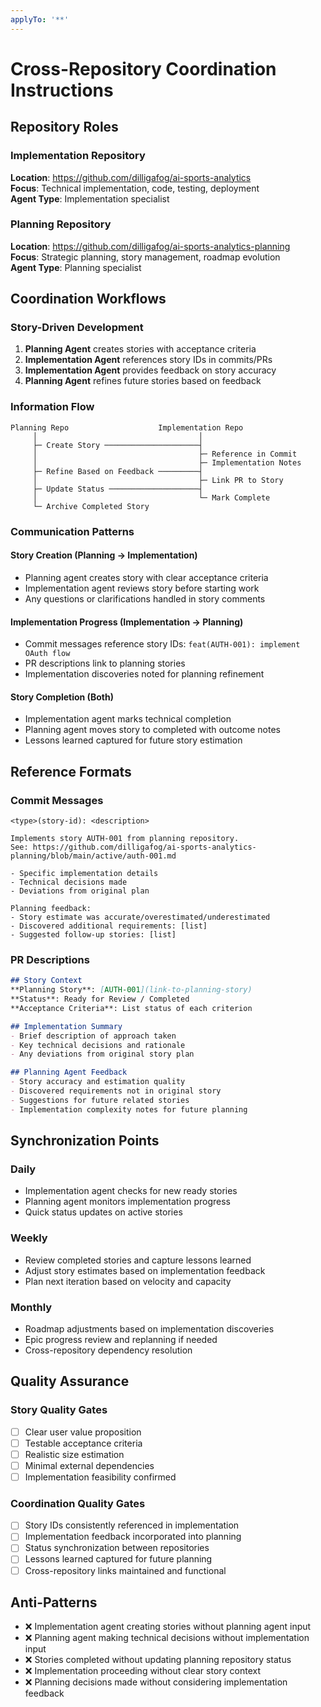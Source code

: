 ```yaml
---
applyTo: '**'
---
```


# Cross-Repository Coordination Instructions

## Repository Roles

### Implementation Repository
**Location**: https://github.com/dilligafog/ai-sports-analytics  
**Focus**: Technical implementation, code, testing, deployment  
**Agent Type**: Implementation specialist

### Planning Repository  
**Location**: https://github.com/dilligafog/ai-sports-analytics-planning  
**Focus**: Strategic planning, story management, roadmap evolution  
**Agent Type**: Planning specialist

## Coordination Workflows

### Story-Driven Development
1. **Planning Agent** creates stories with acceptance criteria
2. **Implementation Agent** references story IDs in commits/PRs
3. **Implementation Agent** provides feedback on story accuracy
4. **Planning Agent** refines future stories based on feedback

### Information Flow
```
Planning Repo                    Implementation Repo
     │                                    │
     ├─ Create Story ─────────────────────┤
     │                                    ├─ Reference in Commit
     │                                    ├─ Implementation Notes
     ├─ Refine Based on Feedback ─────────┤
     │                                    ├─ Link PR to Story
     ├─ Update Status ────────────────────┤
     │                                    └─ Mark Complete
     └─ Archive Completed Story
```

### Communication Patterns

#### Story Creation (Planning → Implementation)
- Planning agent creates story with clear acceptance criteria
- Implementation agent reviews story before starting work
- Any questions or clarifications handled in story comments

#### Implementation Progress (Implementation → Planning)
- Commit messages reference story IDs: `feat(AUTH-001): implement OAuth flow`
- PR descriptions link to planning stories
- Implementation discoveries noted for planning refinement

#### Story Completion (Both)
- Implementation agent marks technical completion
- Planning agent moves story to completed with outcome notes
- Lessons learned captured for future story estimation

## Reference Formats

### Commit Messages
```
<type>(story-id): <description>

Implements story AUTH-001 from planning repository.
See: https://github.com/dilligafog/ai-sports-analytics-planning/blob/main/active/auth-001.md

- Specific implementation details
- Technical decisions made
- Deviations from original plan

Planning feedback:
- Story estimate was accurate/overestimated/underestimated
- Discovered additional requirements: [list]
- Suggested follow-up stories: [list]
```

### PR Descriptions
```markdown
## Story Context
**Planning Story**: [AUTH-001](link-to-planning-story)
**Status**: Ready for Review / Completed
**Acceptance Criteria**: List status of each criterion

## Implementation Summary
- Brief description of approach taken
- Key technical decisions and rationale
- Any deviations from original story plan

## Planning Agent Feedback
- Story accuracy and estimation quality
- Discovered requirements not in original story
- Suggestions for future related stories
- Implementation complexity notes for future planning
```

## Synchronization Points

### Daily
- Implementation agent checks for new ready stories
- Planning agent monitors implementation progress
- Quick status updates on active stories

### Weekly
- Review completed stories and capture lessons learned
- Adjust story estimates based on implementation feedback
- Plan next iteration based on velocity and capacity

### Monthly
- Roadmap adjustments based on implementation discoveries
- Epic progress review and replanning if needed
- Cross-repository dependency resolution

## Quality Assurance

### Story Quality Gates
- [ ] Clear user value proposition
- [ ] Testable acceptance criteria
- [ ] Realistic size estimation
- [ ] Minimal external dependencies
- [ ] Implementation feasibility confirmed

### Coordination Quality Gates
- [ ] Story IDs consistently referenced in implementation
- [ ] Implementation feedback incorporated into planning
- [ ] Status synchronization between repositories
- [ ] Lessons learned captured for future planning
- [ ] Cross-repository links maintained and functional

## Anti-Patterns
- ❌ Implementation agent creating stories without planning agent input
- ❌ Planning agent making technical decisions without implementation input
- ❌ Stories completed without updating planning repository status
- ❌ Implementation proceeding without clear story context
- ❌ Planning decisions made without considering implementation feedback

